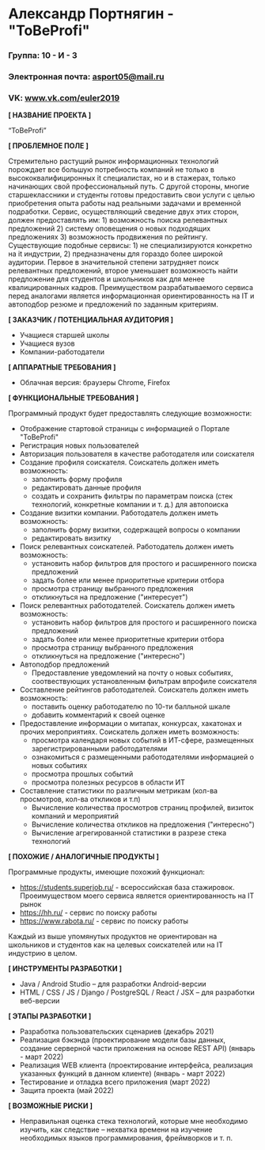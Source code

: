 # Александр Портнягин - "ToBeProfi"

### Группа: 10 - И - 3
### Электронная почта: asport05@mail.ru
### VK: www.vk.com/euler2019


**[ НАЗВАНИЕ ПРОЕКТА ]**

“ToBeProfi”

**[ ПРОБЛЕМНОЕ ПОЛЕ ]**

Стремительно растущий рынок информационных технологий порождает все большую потребность компаний не только в высококвалифициронных it специалистах, но и в стажерах, только начинающих свой профессиональный путь. С другой стороны, многие старшеклассники и студенты готовы предоставить свои услуги с целью приобретения опыта работы над реальными задачами и временной подработки. Сервис, осуществляющий сведение двух этих сторон, должен предоставлять им: 1) возможность поиска релевантных предложений 2) систему оповещения о новых подходящих предложениях 3) возможность продвижения по рейтингу. 
Существующие подобные сервисы: 1) не специализируются конкретно на it индустрии, 2) предназначены для гораздо более широкой аудитории. Первое в значительной степени затрудняет поиск релевантных предложений, второе уменьшает возможность найти предложение для студентов и школьников как для менее квалицированных кадров.
Преимуществом разрабатываемого сервиса перед аналогами является информационная ориентированность на IT и автоподбор резюме и предложений по заданным критериям.

**[ ЗАКАЗЧИК / ПОТЕНЦИАЛЬНАЯ АУДИТОРИЯ ]**

* Учащиеся старшей школы
* Учащиеся вузов
* Компании-работодатели

**[ АППАРАТНЫЕ ТРЕБОВАНИЯ ]** 

* Облачная версия: браузеры Chrome, Firefox

**[ ФУНКЦИОНАЛЬНЫЕ ТРЕБОВАНИЯ ]**

Программный продукт будет предоставлять следующие возможности:
* Отображение стартовой страницы с информацией о Портале "ToBeProfi"
* Регистрация новых пользователей
* Авторизация пользователя в качестве работодателя или соискателя
* Создание профиля соискателя. Соискатель должен иметь возможность:
  * заполнить форму профиля
  * редактировать данные профиля
  * создать и сохранить фильтры по параметрам поиска (стек технологий, конкретные компании и т. д.) для автопоиска
* Создание визитки компании. Работодатель должен иметь возможность:
  * заполнить форму визитки, содержащей вопросы о компании   
  * редактировать визитку
* Поиск релевантных соискателей. Работодатель должен иметь возможность:
  * установить набор фильтров для простого и расширенного поиска предложений
  * задать более или менее приоритетные критерии отбора
  * просмотра страницу выбранного предложения
  * откликнуться на предложение ("интересует")
* Поиск релевантных работодателей. Соискатель должен иметь возможность:
  * установить набор фильтров для простого и расширенного поиска предложений
  * задать более или менее приоритетные критерии отбора
  * просмотра страницу выбранного предложения
  * откликнуться на предложение ("интересно")
* Автоподбор предложений
  * Предоставление уведомлений на почту о новых событиях, соотвествующих установленным фильтрам впрофиле соискателя
* Составление рейтингов работодателей. Соискатель должен иметь возможность:
  * поставить оценку работодателю по 10-ти балльной шкале
  * добавить комментарий к своей оценке
* Предоставление информации о митапах, конкурсах, хакатонах и прочих мероприятиях. Соискатель должен иметь возможность:
  * просмотра календаря новых событий в ИТ-сфере, размещенных зарегистрированными работодателями
  * ознакомиться с размещенными работодателями информацией о новых событиях
  * просмотра прошлых событий
  * просмотра полезных ресурсов в области ИТ
* Составление статистики по различным метрикам (кол-ва просмотров, кол-ва откликов и т.п)
  * Вычисление количества просмотров страниц профилей, визиток компаний и мероприятий
  * Вычисление количества откликов на предложения ("интересно")
  * Вычисление агрегированной статистики в разрезе стека технологий

**[ ПОХОЖИЕ / АНАЛОГИЧНЫЕ ПРОДУКТЫ ]**

Программные продукты, имеющие похожий функционал:

* https://students.superjob.ru/ - всероссийская база стажировок. Проеимуществом моего сервиса является ориентированность на IT рынок
* https://hh.ru/ - сервис по поиску работы
* https://www.rabota.ru/ - сервис по поиску работы

Каждый из выше упомянутых продуктов не ориентирован на школьников и студентов как на целевых соискателей или на IT индустрию в целом.

**[ ИНСТРУМЕНТЫ РАЗРАБОТКИ ]**

*	Java / Android Studio – для разработки Android-версии
*	HTML / CSS / JS / Django / PostgreSQL / React / JSX – для разработки веб-версии

**[ ЭТАПЫ РАЗРАБОТКИ ]**

*	Разработка пользовательских сценариев (декабрь 2021)
* Реализация бэкэнда (проектирование модели базы данных, создание серверной части приложения на основе REST API) (январь - март 2022)
* Реализация WEB клиента (проектирование интерфейса, реализация указанных функций в данном клиенте) (январь - март 2022)
* Тестирование и отладка всего приложения (март 2022)
* Защита проекта (май 2022)

**[ ВОЗМОЖНЫЕ РИСКИ ]**

*	Неправильная оценка стека технологий, которые мне необходимо изучить, как следствие – нехватка времени на изучение необходимых языков программирования, фреймворков и т. п.

